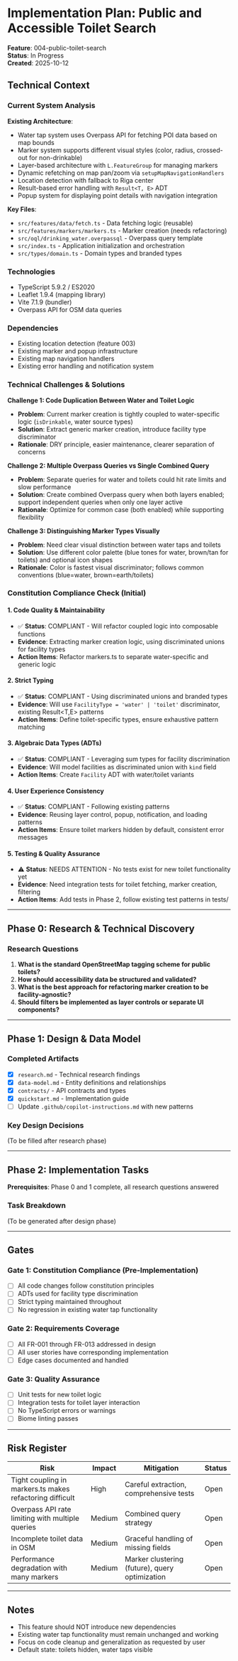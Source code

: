# Implementation Plan: Public and Accessible Toilet Search

**Feature**: 004-public-toilet-search  
**Status**: In Progress  
**Created**: 2025-10-12

## Technical Context

### Current System Analysis

**Existing Architecture**:
- Water tap system uses Overpass API for fetching POI data based on map bounds
- Marker system supports different visual styles (color, radius, crossed-out for non-drinkable)
- Layer-based architecture with `L.FeatureGroup` for managing markers
- Dynamic refetching on map pan/zoom via `setupMapNavigationHandlers`
- Location detection with fallback to Riga center
- Result-based error handling with `Result<T, E>` ADT
- Popup system for displaying point details with navigation integration

**Key Files**:
- `src/features/data/fetch.ts` - Data fetching logic (reusable)
- `src/features/markers/markers.ts` - Marker creation (needs refactoring)
- `src/oql/drinking_water.overpassql` - Overpass query template
- `src/index.ts` - Application initialization and orchestration
- `src/types/domain.ts` - Domain types and branded types

### Technologies

- TypeScript 5.9.2 / ES2020
- Leaflet 1.9.4 (mapping library)
- Vite 7.1.9 (bundler)
- Overpass API for OSM data queries

### Dependencies

- Existing location detection (feature 003)
- Existing marker and popup infrastructure
- Existing map navigation handlers
- Existing error handling and notification system

### Technical Challenges & Solutions

**Challenge 1: Code Duplication Between Water and Toilet Logic**
- **Problem**: Current marker creation is tightly coupled to water-specific logic (`isDrinkable`, water source types)
- **Solution**: Extract generic marker creation, introduce facility type discriminator
- **Rationale**: DRY principle, easier maintenance, clearer separation of concerns

**Challenge 2: Multiple Overpass Queries vs Single Combined Query**
- **Problem**: Separate queries for water and toilets could hit rate limits and slow performance
- **Solution**: Create combined Overpass query when both layers enabled; support independent queries when only one layer active
- **Rationale**: Optimize for common case (both enabled) while supporting flexibility

**Challenge 3: Distinguishing Marker Types Visually**
- **Problem**: Need clear visual distinction between water taps and toilets
- **Solution**: Use different color palette (blue tones for water, brown/tan for toilets) and optional icon shapes
- **Rationale**: Color is fastest visual discriminator; follows common conventions (blue=water, brown=earth/toilets)

### Constitution Compliance Check (Initial)

#### 1. Code Quality & Maintainability
- ✅ **Status**: COMPLIANT - Will refactor coupled logic into composable functions
- **Evidence**: Extracting marker creation logic, using discriminated unions for facility types
- **Action Items**: Refactor markers.ts to separate water-specific and generic logic

#### 2. Strict Typing
- ✅ **Status**: COMPLIANT - Using discriminated unions and branded types
- **Evidence**: Will use `FacilityType = 'water' | 'toilet'` discriminator, existing Result<T,E> patterns
- **Action Items**: Define toilet-specific types, ensure exhaustive pattern matching

#### 3. Algebraic Data Types (ADTs)
- ✅ **Status**: COMPLIANT - Leveraging sum types for facility discrimination
- **Evidence**: Will model facilities as discriminated union with `kind` field
- **Action Items**: Create `Facility` ADT with water/toilet variants

#### 4. User Experience Consistency
- ✅ **Status**: COMPLIANT - Following existing patterns
- **Evidence**: Reusing layer control, popup, notification, and loading patterns
- **Action Items**: Ensure toilet markers hidden by default, consistent error messages

#### 5. Testing & Quality Assurance
- ⚠️ **Status**: NEEDS ATTENTION - No tests exist for new toilet functionality yet
- **Evidence**: Need integration tests for toilet fetching, marker creation, filtering
- **Action Items**: Add tests in Phase 2, follow existing test patterns in tests/

---

## Phase 0: Research & Technical Discovery

### Research Questions

1. **What is the standard OpenStreetMap tagging scheme for public toilets?**
2. **How should accessibility data be structured and validated?**
3. **What is the best approach for refactoring marker creation to be facility-agnostic?**
4. **Should filters be implemented as layer controls or separate UI components?**

---

## Phase 1: Design & Data Model

### Completed Artifacts

- [x] `research.md` - Technical research findings
- [x] `data-model.md` - Entity definitions and relationships
- [x] `contracts/` - API contracts and types
- [x] `quickstart.md` - Implementation guide
- [ ] Update `.github/copilot-instructions.md` with new patterns

### Key Design Decisions

(To be filled after research phase)

---

## Phase 2: Implementation Tasks

**Prerequisites**: Phase 0 and 1 complete, all research questions answered

### Task Breakdown

(To be generated after design phase)

---

## Gates

### Gate 1: Constitution Compliance (Pre-Implementation)
- [ ] All code changes follow constitution principles
- [ ] ADTs used for facility type discrimination
- [ ] Strict typing maintained throughout
- [ ] No regression in existing water tap functionality

### Gate 2: Requirements Coverage
- [ ] All FR-001 through FR-013 addressed in design
- [ ] All user stories have corresponding implementation
- [ ] Edge cases documented and handled

### Gate 3: Quality Assurance
- [ ] Unit tests for new toilet logic
- [ ] Integration tests for toilet layer interaction
- [ ] No TypeScript errors or warnings
- [ ] Biome linting passes

---

## Risk Register

| Risk | Impact | Mitigation | Status |
|------|--------|------------|--------|
| Tight coupling in markers.ts makes refactoring difficult | High | Careful extraction, comprehensive tests | Open |
| Overpass API rate limiting with multiple queries | Medium | Combined query strategy | Open |
| Incomplete toilet data in OSM | Medium | Graceful handling of missing fields | Open |
| Performance degradation with many markers | Medium | Marker clustering (future), query optimization | Open |

---

## Notes

- This feature should NOT introduce new dependencies
- Existing water tap functionality must remain unchanged and working
- Focus on code cleanup and generalization as requested by user
- Default state: toilets hidden, water taps visible

